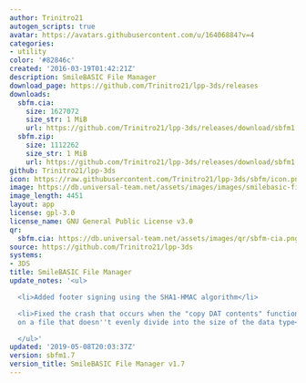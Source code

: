 ```yaml
---
author: Trinitro21
autogen_scripts: true
avatar: https://avatars.githubusercontent.com/u/16406884?v=4
categories:
- utility
color: '#82846c'
created: '2016-03-19T01:42:21Z'
description: SmileBASIC File Manager
download_page: https://github.com/Trinitro21/lpp-3ds/releases
downloads:
  sbfm.cia:
    size: 1627072
    size_str: 1 MiB
    url: https://github.com/Trinitro21/lpp-3ds/releases/download/sbfm1.7/sbfm.cia
  sbfm.zip:
    size: 1112262
    size_str: 1 MiB
    url: https://github.com/Trinitro21/lpp-3ds/releases/download/sbfm1.7/sbfm.zip
github: Trinitro21/lpp-3ds
icon: https://raw.githubusercontent.com/Trinitro21/lpp-3ds/sbfm/icon.png
image: https://db.universal-team.net/assets/images/images/smilebasic-file-manager.png
image_length: 4451
layout: app
license: gpl-3.0
license_name: GNU General Public License v3.0
qr:
  sbfm.cia: https://db.universal-team.net/assets/images/qr/sbfm-cia.png
source: https://github.com/Trinitro21/lpp-3ds
systems:
- 3DS
title: SmileBASIC File Manager
update_notes: '<ul>

  <li>Added footer signing using the SHA1-HMAC algorithm</li>

  <li>Fixed the crash that occurs when the "copy DAT contents" function is invoked
  on a file that doesn''t evenly divide into the size of the data type</li>

  </ul>'
updated: '2019-05-08T20:03:37Z'
version: sbfm1.7
version_title: SmileBASIC File Manager v1.7
---
```

